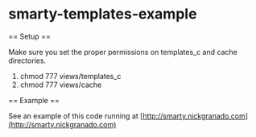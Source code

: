 smarty-templates-example
========================

== Setup ==

Make sure you set the proper permissions on templates_c and cache directories.

1. chmod 777 views/templates_c
1. chmod 777 views/cache

== Example ==

See an example of this code running at [http://smarty.nickgranado.com](http://smarty.nickgranado.com)